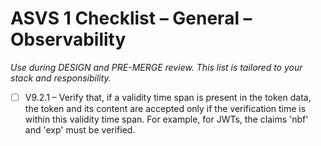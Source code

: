 # ASVS 1 Checklist – General – Observability

_Use during DESIGN and PRE-MERGE review. This list is tailored to your stack and responsibility._

- [ ] V9.2.1 – Verify that, if a validity time span is present in the token data, the token and its content are accepted only if the verification time is within this validity time span. For example, for JWTs, the claims 'nbf' and 'exp' must be verified.
